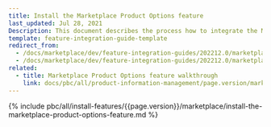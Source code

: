 ```yaml
---
title: Install the Marketplace Product Options feature
last_updated: Jul 28, 2021
Description: This document describes the process how to integrate the Marketplace Product Options feature into a Spryker project.
template: feature-integration-guide-template
redirect_from:
  - /docs/marketplace/dev/feature-integration-guides/202212.0/marketplace-product-option-feature-integration.html
  - /docs/marketplace/dev/feature-integration-guides/202212.0/marketplace-product-options-feature-integration.html
related:
  - title: Marketplace Product Options feature walkthrough
    link: docs/pbc/all/product-information-management/page.version/marketplace/marketplace-product-options-feature-overview.html
---
```


{% include pbc/all/install-features/{{page.version}}/marketplace/install-the-marketplace-product-options-feature.md %} <!-- To edit, see /_includes/pbc/all/install-features/202212.0/marketplace/install-the-marketplace-product-options-feature.md -->
